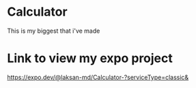 # Calculator
This is my biggest that i've made
# Link to view my expo project
https://expo.dev/@laksan-md/Calculator-?serviceType=classic&
